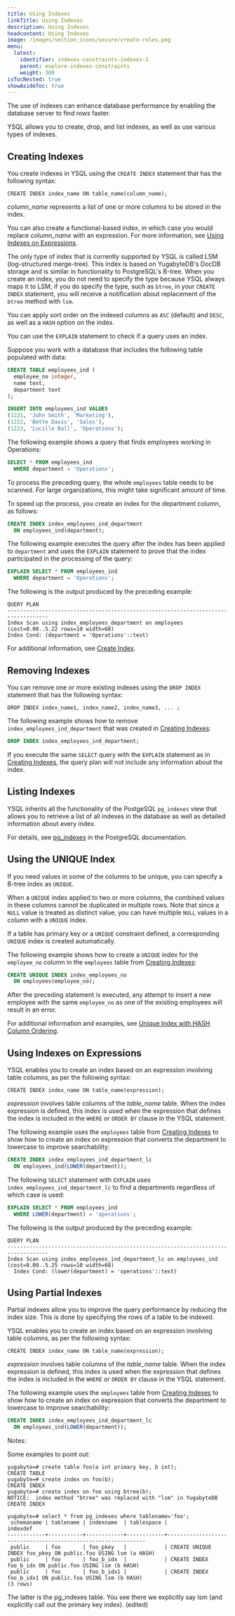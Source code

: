 ```yaml
---
title: Using Indexes
linkTitle: Using Indexes
description: Using Indexes
headcontent: Using Indexes
image: /images/section_icons/secure/create-roles.png
menu:
  latest:
    identifier: indexes-constraints-indexes-1
    parent: explore-indexes-constraints
    weight: 300
isTocNested: true
showAsideToc: true
---
```


The use of indexes can enhance database performance by enabling the database server to find rows faster. 

YSQL allows you to create, drop, and list indexes, as well as use various types of indexes.

## Creating Indexes

You create indexes in YSQL using the `CREATE INDEX` statement that has the following syntax:

```
CREATE INDEX index_name ON table_name(column_name);
```

*column_name* represents a list of one or more columns to be stored in the index. 

You can also create a functional-based index, in which case you would replace *column_name* with an expression. For more information, see [Using Indexes on Expressions](#using-indexes-on-expressions).

The only type of index that is currently supported by YSQL is called LSM (log-structured merge-tree). This index is based on YugabyteDB's DocDB storage and is similar in functionality to PostgreSQL's B-tree. When you create an index, you do not need to specify the type because YSQL always maps it to LSM; if you do specify the type, such as `btree`, in your `CREATE INDEX` statement, you will receive a notification about replacement of the `btree` method with `lsm`. 

You can apply sort order on the indexed columns as `ASC` (default) and `DESC`, as well as a `HASH` option on the index.

You can use the `EXPLAIN` statement to check if a query uses an index.

Suppose you work with a database that includes the following table populated with data:

```sql
CREATE TABLE employees_ind (
  employee_no integer,
  name text,
  department text
);
```

```sql
INSERT INTO employees_ind VALUES 
(1221, 'John Smith', 'Marketing'),
(1222, 'Bette Davis', 'Sales'),
(1223, 'Lucille Ball', 'Operations'); 
```

The following example shows a query that finds employees working in Operations:

```sql
SELECT * FROM employees_ind
  WHERE department = 'Operations';
```

To process the preceding query, the whole `employees` table needs to be scanned. For large organizations, this might take significant amount of time.

To speed up the process, you create an index for the department column, as follows:

```sql
CREATE INDEX index_employees_ind_department
  ON employees_ind(department);
```

The following example executes the query after the index has been applied to `department` and uses the `EXPLAIN` statement to prove that the index participated in the processing of the query:

```sql
EXPLAIN SELECT * FROM employees_ind
  WHERE department = 'Operations';
```

The following is the output produced by the preceding example:

```
QUERY PLAN                        
-----------------------------------------------------------------------------------
Index Scan using index_employees_department on employees (cost=0.00..5.22 rows=10 width=68)
Index Cond: (department = 'Operations'::text)
```

For additional information, see [Create Index](https://docs.yugabyte.com/latest/api/ysql/the-sql-language/statements/ddl_create_index/#unique).

## Removing Indexes

You can remove one or more existing indexes using the `DROP INDEX` statement that has the following syntax:

```
DROP INDEX index_name1, index_name2, index_name3, ... ;
```

The following example shows how to remove `index_employees_ind_department` that was created in [Creating Indexes](#creating-indexes):

```sql
DROP INDEX index_employees_ind_department;
```

If you execute the same `SELECT` query with the `EXPLAIN` statement as in [Creating Indexes](#creating-indexes), the query plan will not include any information about the index. 

## Listing Indexes

YSQL inherits all the functionality of the PostgeSQL `pg_indexes` view that allows you to retrieve a list of all indexes in the database as well as detailed information about every index.

For details, see [pg_indexes](https://www.postgresql.org/docs/12/view-pg-indexes.html) in the PostgreSQL documentation.

## Using the UNIQUE Index

If you need values in some of the columns to be unique, you can specify a B-tree index as `UNIQUE`. 

When a `UNIQUE` index applied to two or more columns, the combined values in these columns cannot be duplicated in multiple rows. Note that since a `NULL` value is treated as distinct value, you can have multiple `NULL` values in a column with a `UNIQUE` index.

If a table has primary key or a `UNIQUE` constraint defined, a corresponding `UNIQUE` index is created autumatically.

The following example shows how to create a `UNIQUE` index for the `employee_no` column in the `employees` table from [Creating Indexes](#creating-indexes):

```sql
CREATE UNIQUE INDEX index_employees_no
  ON employees(employee_no);
```

After the preceding statement is executed, any attempt to insert a new employee with the same `employee_no` as one of the existing employees will result in an error.

For additional information and examples, see [Unique Index with HASH Column Ordering](https://docs.yugabyte.com/latest/api/ysql/the-sql-language/statements/ddl_create_index/#unique-index-with-hash-column-ordering).

## Using Indexes on Expressions

YSQL enables you to create an index based on an expression involving table columns, as per the following syntax:

```
CREATE INDEX index_name ON table_name(expression);
```

*expression* involves table columns of the *table_name* table. When the index expression is defined, this index is used when the expression that defines the index is included in the `WHERE` or `ORDER BY` clause in the YSQL statement.

The following example uses the `employees` table from [Creating Indexes](#creating-indexes) to show how to create an index on expression that converts the department to lowercase to improve searchability:

```sql
CREATE INDEX index_employees_ind_department_lc
  ON employees_ind(LOWER(department));
```

The following `SELECT` statement with `EXPLAIN` uses `index_employees_ind_department_lc` to find a departments regardless of which case is used:

```sql
EXPLAIN SELECT * FROM employees_ind
  WHERE LOWER(department) = 'operations';
```

The following is the output produced by the preceding example:

```
QUERY PLAN                        
-----------------------------------------------------------------------------------
Index Scan using index_employees_ind_department_lc on employees_ind  (cost=0.00..5.25 rows=10 width=68)
  Index Cond: (lower(department) = 'operations'::text)
```

## Using Partial Indexes

Partial indexes allow you to improve the query performance by reducing the index size. This is done by specifying the rows of a table to be indexed. 

YSQL enables you to create an index based on an expression involving table columns, as per the following syntax:

```
CREATE INDEX index_name ON table_name(expression);
```

*expression* involves table columns of the *table_name* table. When the index expression is defined, this index is used when the expression that defines the index is included in the `WHERE` or `ORDER BY` clause in the YSQL statement.

The following example uses the `employees` table from [Creating Indexes](#creating-indexes) to show how to create an index on expression that converts the department to lowercase to improve searchability:

```sql
CREATE INDEX index_employees_ind_department_lc
  ON employees_ind(LOWER(department));
```



















Notes:

Some examples to point out:

```
yugabyte=# create table foo(a int primary key, b int);
CREATE TABLE
yugabyte=# create index on foo(b);
CREATE INDEX
yugabyte=# create index on foo using btree(b);
NOTICE:  index method "btree" was replaced with "lsm" in YugabyteDB
CREATE INDEX
```

```
yugabyte=# select * from pg_indexes where tablename='foo';
 schemaname | tablename | indexname  | tablespace |                           indexdef
------------+-----------+------------+------------+---------------------------------------------------------------
 public     | foo       | foo_pkey   |            | CREATE UNIQUE INDEX foo_pkey ON public.foo USING lsm (a HASH)
 public     | foo       | foo_b_idx  |            | CREATE INDEX foo_b_idx ON public.foo USING lsm (b HASH)
 public     | foo       | foo_b_idx1 |            | CREATE INDEX foo_b_idx1 ON public.foo USING lsm (b HASH)
(3 rows)
```

The latter is the pg_indexes table. You see there we explicitly say lsm (and explicitly call out the primary key index). (edited) 


